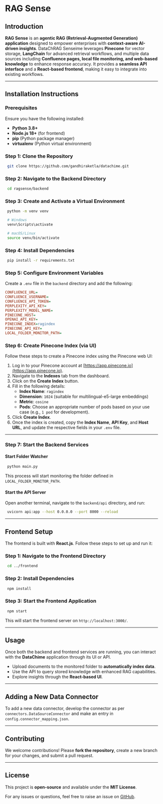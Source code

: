 # RAG Sense

## Introduction

**RAG Sense** is an **agentic RAG (Retrieval-Augmented Generation) application** designed to empower enterprises with **context-aware AI-driven insights**. DataChRAG Senseime leverages **Pinecone** for vector storage, **LangChain** for advanced retrieval workflows, and multiple data sources including **Confluence pages, local file monitoring, and web-based knowledge** to enhance response accuracy. It provides a **seamless API interface** and a **React-based frontend**, making it easy to integrate into existing workflows.

---

## Installation Instructions

### Prerequisites
Ensure you have the following installed:
- **Python 3.8+**
- **Node.js 18+** (for frontend)
- **pip** (Python package manager)
- **virtualenv** (Python virtual environment)

### Step 1: Clone the Repository
```sh
 git clone https://github.com/gandhiraketla/datachime.git
```

### Step 2: Navigate to the Backend Directory
```sh
 cd ragsense/backend
```

### Step 3: Create and Activate a Virtual Environment
```sh
 python -m venv venv
```
```sh
 # Windows
 venv\Scripts\activate
```
```sh
 # macOS/Linux
 source venv/bin/activate
```

### Step 4: Install Dependencies
```sh
 pip install -r requirements.txt
```

### Step 5: Configure Environment Variables
Create a `.env` file in the `backend` directory and add the following:
```ini
CONFLUENCE_URL=
CONFLUENCE_USERNAME=
CONFLUENCE_API_TOKEN=
PERPLEXITY_API_KEY=
PERPLEXITY_MODEL_NAME=
PINECONE_HOST=
OPENAI_API_KEY=
PINECONE_INDEX=ragindex
PINECONE_API_KEY=
LOCAL_FOLDER_MONITOR_PATH=
```

### Step 6: Create Pinecone Index (via UI)
Follow these steps to create a Pinecone index using the Pinecone web UI:

1. Log in to your Pinecone account at [https://app.pinecone.io](https://app.pinecone.io).
2. Navigate to the **Indexes** tab from the dashboard.
3. Click on the **Create Index** button.
4. Fill in the following details:
   - **Index Name**: `ragindex`
   - **Dimension**: `1024` (suitable for multilingual-e5-large embeddings)
   - **Metric**: `cosine`
   - **Pods**: Choose an appropriate number of pods based on your use case (e.g., `1 pod` for development).
5. Click **Create Index**.
6. Once the index is created, copy the **Index Name**, **API Key**, and **Host URL**, and update the respective fields in your `.env` file.

---

### Step 7: Start the Backend Services
#### Start Folder Watcher
```sh
 python main.py
```
This process will start monitoring the folder defined in `LOCAL_FOLDER_MONITOR_PATH`.

#### Start the API Server
Open another terminal, navigate to the `backend/api` directory, and run:
```sh
 uvicorn api:app --host 0.0.0.0 --port 8000 --reload
```

---

## Frontend Setup
The frontend is built with **React.js**. Follow these steps to set up and run it:

### Step 1: Navigate to the Frontend Directory
```sh
 cd ../frontend
```

### Step 2: Install Dependencies
```sh
 npm install
```

### Step 3: Start the Frontend Application
```sh
 npm start
```
This will start the frontend server on `http://localhost:3000/`.

---

## Usage
Once both the backend and frontend services are running, you can interact with the **DataChime** application through its UI or API.
- Upload documents to the monitored folder to **automatically index data**.
- Use the API to query stored knowledge with enhanced RAG capabilities.
- Explore insights through the **React-based UI**.

---

## Adding a New Data Connector
To add a new data connector, develop the connector as per `connectors.DataSourceConnector` and make an entry in `config.connector_mapping.json`.

---

## Contributing
We welcome contributions! Please **fork the repository**, create a new branch for your changes, and submit a pull request.

---

## License
This project is **open-source** and available under the **MIT License**.

For any issues or questions, feel free to raise an issue on [GitHub](https://github.com/gandhiraketla/datachime/issues).